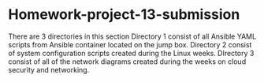 # Homework-project-13-submission
There are 3 directories in this section
Directory 1 consist of all Ansible YAML scripts from Ansible container located on the jump box.
Directory 2 consist of system configuration scripts created during the Linux weeks.
DIrectory 3 consist of  all of the network diagrams created during the weeks on cloud security and networking.
